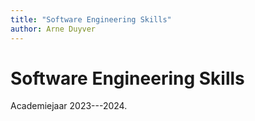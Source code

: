 ```yaml
---
title: "Software Engineering Skills"
author: Arne Duyver
---
```


# Software Engineering Skills

Academiejaar 2023---2024.
